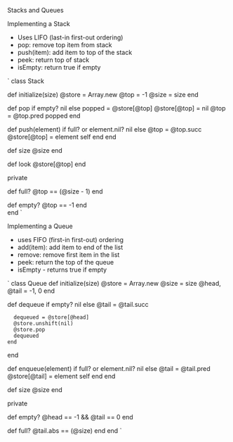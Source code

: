 Stacks and Queues

Implementing a Stack
- Uses LIFO (last-in first-out ordering)
- pop: remove top item from stack
- push(item): add item to top of the stack
- peek: return top of stack
- isEmpty: return true if empty

`
class Stack

  def initialize(size)
    @store = Array.new
    @top = -1
    @size = size
  end

  def pop
    if empty?
      nil
    else
      popped = @store[@top]
      @store[@top] = nil
      @top = @top.pred
      popped
  end

  def push(element)
    if full? or element.nil?
      nil
    else
      @top = @top.succ
      @store[@top] = element
      self
    end
  end

  def size
    @size
  end

  def look
    @store[@top]
  end

  private

  def full?
    @top == (@size - 1)
  end

  def empty?
    @top == -1
  end  
end
`


Implementing a Queue
- uses FIFO (first-in first-out) ordering
- add(item): add item to end of the list
- remove: remove first item in the list
- peek: return the top of the queue
- isEmpty - returns true if empty


`
class Queue
  def initialize(size)
    @store = Array.new
    @size = size
    @head, @tail = -1, 0
  end

  def dequeue
    if empty?
      nil
    else
      @tail = @tail.succ

      dequeued = @store[@head]
      @store.unshift(nil)
      @store.pop
      dequeued
    end
  end

  def enqueue(element)
    if full? or element.nil?
      nil
    else
      @tail = @tail.pred
      @store[@tail] = element
      self
    end
  end

  def size
    @size
  end

  private

  def empty?
    @head == -1 && @tail == 0
  end

  def full?
    @tail.abs == (@size)
  end 
end
`

